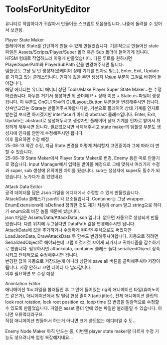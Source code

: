 # ToolsForUnityEditor
유니티로 작업하다가 귀찮아서 만들어둔 스크립트 모음용입니다. 나중에 돌려쓸 수 있어서 보관용.    

Player State Maker  
플레이어용 State를 간단하게 만들 수 있게 만들었습니다. 기본적으로 만들어진 state 파일은 Assets/Scripts/Player/Super 폴더 혹은 Sub 폴더에 들어가게 됩니다. HFSM 형태로 작업하느라 이렇게 만들었습니다. 다른 루트를 원하시면 PlayerSuperPath와 PlayerSubPath 값을 변경해주시면 됩니다.  
템플릿도 그냥 텅 빈 생성자(플레이어 상태 기계를 인자로 받는), Enter, Exit, Update를 가지고 있는 클래스입니다. 인자에 값을 주면 생성자 _Value_ 부분이 그걸로 바뀌어 들어갑니다.  
해당 에디터는 유니티 에디터 상단 Tools/Make Player Super State Maker...는 수정하겠습니다. 아무튼 거기서 생성하면 위 폴더에 P + 상태 이름 + State.cs 파일이 생성됩니다. 이 부분도 OnGUI 함수의 GUILayout.Button 부분들을 변경해주시면 됩니다.  
상속받고있는 IState는 만들어주셔야합니다만, 기본으로 플레이어 상태 기계를 인자로 받는걸 보시면 아시겠지만 interface가 아니라 abstract 클래스입니다. Enter, Exit, Update는 abstract로 생성해두시고 생성자만 플레이어 상태 기계를 인자로 받어서 저장하게 해두시면 됩니다. 필요없으시면 삭제해주시고 state maker의 템플릿 부분도 생성자에 인자를 안받게 수정해주시면 됩니다.  
이후 필요하면 수정 예정  
25-08-13 약간 수정, 지금 State 변경을 어떻게 처리할지 고민중이라 그에 따라 더 변할 수 있습니다.  
25-08-19 State Maker에서 Player State Maker로 변경, Enemy 용은 따로 만들기로 했습니다. Input Manager에서 입력을 받아올 예정으로 그에 맞춰서 여러가지 수정과 super, sub 생성에 유의미한 차이를 뒀습니다. sub는 생성자에 super도 필수가 되었습니다. 노가다가 좀 있었네요.  
    
Attack Data Editor  
공격 데이터를 담은 Json 파일을 에디터에서 수정할 수 있게 만들었습니다. AttackData 클래스가 json의 각 요소들입니다. Container는 그냥 wrapper. EnumExtensions에 IsDefined 정의한 것도 제가 처음에 enum 말고 string으로 하다가 enum으로 바꾼 놈들 때문에 썼습니다.  
json 파일은 Assets/Data/AttackData.json 입니다. 없으면 자동으로 생성되게 만들었습니다. 다른 위치에 두고싶다면 DataPath 값을 변경해주시면 됩니다.  
AttackData에 값을 추가하거나 수정하게 된다면 주석으로도 써있지만 LoadJsonData, DrawAttackData 두 함수도 변경해주셔야합니다. 자동으로 하려면 SerializedObject로 해야되는데 그럼 이것저것 꼬이게 되가지고 귀차니즘을 감수하기로 했습니다. 필요하시면 attackdata, container 클래스 둘다 serializedObject 상속시키고 전체적으로 수정해주시면 됩니다.  
변경한 값이 자동으로 저장되는게 아니라 상단에 save all 버튼을 클릭해주셔야 저장이 됩니다. 저장 안하고 끄면 데이터 다 날라갑니다.  
이후 필요하면 또 수정 예정  
       
Animtation Editor  
애니메이션 fbx 파일을 불러들인 후 그 안에 들어있는 rig의 애니메이션 타입(휴머노이드 같은거), 애니메이션에서 발 떨림 현상 줄이기(anti jitter), 전체 애니메이션 클립의 look root rotation, lock root position xz, loop time 값 변경을 일괄적으로 수정할 수 있도록 만들었습니다. 파일은 asset 폴더 안에 있는 파일만 불러들일 수 있습니다. 아니면 오류먹더라구요.  
직접 애니메이션 만들어서 하는거 아니면 크게 쓸모없는 에디터일 수 도...  

Enemy Node Maker
아직 만드는 중, 이번엔 player state maker랑 다르게 수정 기능도 넣으려니까 엄청 복잡해지네요...
